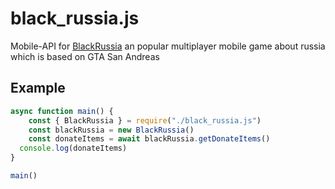 # black_russia.js
Mobile-API for [BlackRussia](https://blackrussia.online) an popular multiplayer mobile game about russia which is based on GTA San Andreas

## Example
```JavaScript
async function main() {
	const { BlackRussia } = require("./black_russia.js")
	const blackRussia = new BlackRussia()
	const donateItems = await blackRussia.getDonateItems()
  console.log(donateItems)
}

main()
```
